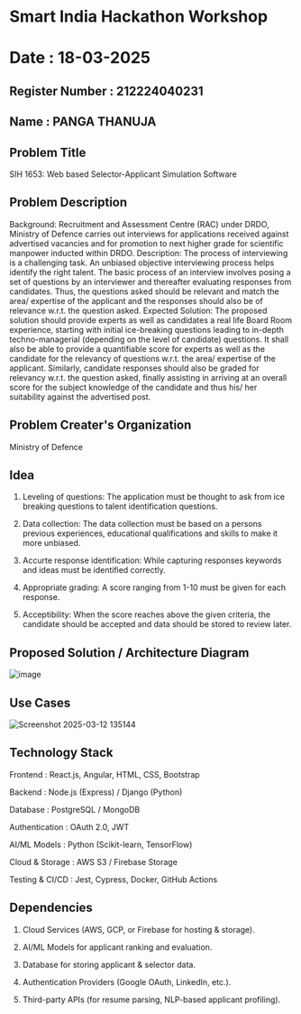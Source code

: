 # Smart India Hackathon Workshop
# Date : 18-03-2025
## Register Number : 212224040231
## Name : PANGA THANUJA
## Problem Title
SIH 1653: Web based Selector-Applicant Simulation Software
## Problem Description
Background: Recruitment and Assessment Centre (RAC) under DRDO, Ministry of Defence carries out interviews for applications received against advertised vacancies and for promotion to next higher grade for scientific manpower inducted within DRDO. Description: The process of interviewing is a challenging task. An unbiased objective interviewing process helps identify the right talent. The basic process of an interview involves posing a set of questions by an interviewer and thereafter evaluating responses from candidates. Thus, the questions asked should be relevant and match the area/ expertise of the applicant and the responses should also be of relevance w.r.t. the question asked. Expected Solution: The proposed solution should provide experts as well as candidates a real life Board Room experience, starting with initial ice-breaking questions leading to in-depth techno-managerial (depending on the level of candidate) questions. It shall also be able to provide a quantifiable score for experts as well as the candidate for the relevancy of questions w.r.t. the area/ expertise of the applicant. Similarly, candidate responses should also be graded for relevancy w.r.t. the question asked, finally assisting in arriving at an overall score for the subject knowledge of the candidate and thus his/ her suitability against the advertised post.

## Problem Creater's Organization
Ministry of Defence

## Idea

1. Leveling of questions: The application must be thought to ask from ice breaking questions to talent identification questions.

2. Data collection: The data collection must be based on a persons previous experiences, educational qualifications and skills to make it more unbiased.

3. Accurte response identification: While capturing responses keywords and ideas must be identified correctly.

4. Appropriate grading: A score ranging from 1-10 must be given for each response.

5. Acceptibility: When the score reaches above the given criteria, the candidate should be accepted and data should be stored to review later.

## Proposed Solution / Architecture Diagram

![image](https://github.com/user-attachments/assets/b2d39b85-8702-426b-aee1-196c18d8e952)


## Use Cases

![Screenshot 2025-03-12 135144](https://github.com/user-attachments/assets/7687fad1-1495-4b45-b70b-01e553fc20c5)


## Technology Stack

Frontend          	:   React.js, Angular, HTML, CSS, Bootstrap

Backend	            :   Node.js (Express) / Django (Python)

Database	          :   PostgreSQL / MongoDB

Authentication      :	  OAuth 2.0, JWT

AI/ML Models	      :   Python (Scikit-learn, TensorFlow)

Cloud & Storage     : 	AWS S3 / Firebase Storage

Testing & CI/CD   	:   Jest, Cypress, Docker, GitHub Actions




## Dependencies

1. Cloud Services (AWS, GCP, or Firebase for hosting & storage).

2. AI/ML Models for applicant ranking and evaluation.

3. Database for storing applicant & selector data.

4. Authentication Providers (Google OAuth, LinkedIn, etc.).

5. Third-party APIs (for resume parsing, NLP-based applicant profiling).

